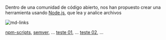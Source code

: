 Dentro de una comunidad de código abierto, nos han propuesto crear una
herramienta usando [Node.js](https://nodejs.org/), que lea y analice archivos

![md-links](https://user-images.githubusercontent.com/110297/42118443-b7a5f1f0-7bc8-11e8-96ad-9cc5593715a6.jpg)

[npm-scripts](https://docs.npmjs.com/misc/scripts),
[semver](https://semver.org/), ...
[teste 01](https://semver.org/shjaHhsajhdjkas), ...
[teste 02](https://semver.org/shjaH), ...
